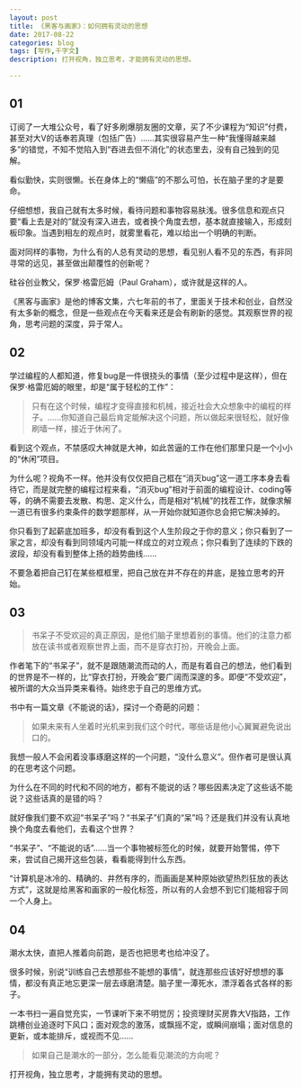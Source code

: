 ```yaml
---
layout: post
title: 《黑客与画家》：如何拥有灵动的思想
date: 2017-08-22
categories: blog
tags: [写作,千字文]
description: 打开视角，独立思考，才能拥有灵动的思想。

---
```


## 01

订阅了一大堆公众号，看了好多刷爆朋友圈的文章，买了不少课程为“知识”付费，甚至对大V的话奉若真理（包括广告）……其实很容易产生一种“我懂得越来越多”的错觉，不知不觉陷入到“吞进去但不消化”的状态里去，没有自己独到的见解。

看似勤快，实则很懒。长在身体上的“懒癌”的不那么可怕，长在脑子里的才是要命。

仔细想想，我自己就有太多时候，看待问题和事物容易肤浅。很多信息和观点只要“看上去是对的”就没有深入进去，或者换个角度去想，基本就直接输入，形成刻板印象。当遇到相左的观点时，就雾里看花，难以给出一个明确的判断。

面对同样的事物，为什么有的人总有灵动的思想，看见别人看不见的东西，有非同寻常的远见，甚至做出颠覆性的创新呢？

硅谷创业教父，保罗·格雷厄姆（Paul Graham），或许就是这样的人。

《黑客与画家》是他的博客文集，六七年前的书了，里面关于技术和创业，自然没有太多新的概念，但是一些观点在今天看来还是会有刷新的感觉。其观察世界的视角，思考问题的深度，异于常人。

## 02

学过编程的人都知道，修复bug是一件很挠头的事情（至少过程中是这样），但在保罗·格雷厄姆的眼里，却是“属于轻松的工作”：

> 只有在这个时候，编程才变得直接和机械，接近社会大众想象中的编程的样子。……你知道自己最后肯定能解决这个问题，所以做起来很轻松，就好像刷墙一样，接近于休闲了。

看到这个观点，不禁感叹大神就是大神，如此苦逼的工作在他们那里只是一个小小的“休闲”项目。

为什么呢？视角不一样。他并没有仅仅把自己框在“消灭bug”这一道工序本身去看待它，而是就完整的编程过程来看，“消灭bug”相对于前面的编程设计、coding等等，的确不需要去发散、构思、定义什么，而是相对“机械”的找茬工作，就像求解一道已有很多约束条件的数学题那样，从一开始你就知道你总会把它解决掉的。

你只看到了起薪底加班多，却没有看到这个人生阶段之于你的意义；你只看到了一家之言，却没有看到同领域内可能一样成立的对立观点；你只看到了连续的下跌的波段，却没有看到整体上扬的趋势曲线……

不要急着把自己钉在某些框框里，把自己放在并不存在的井底，是独立思考的开始。

## 03 

> 书呆子不受欢迎的真正原因，是他们脑子里想着别的事情。他们的注意力都放在读书或者观察世界上面，而不是穿衣打扮，开晚会上面。

作者笔下的“书呆子”，就不是跟随潮流而动的人，而是有着自己的想法，他们看到的世界是不一样的，比“穿衣打扮，开晚会”要广阔而深邃的多。即便“不受欢迎”，被所谓的大众当异类来看待。始终忠于自己的思维方式。

书中有一篇文章《不能说的话》，探讨一个奇葩的问题：

> 如果未来有人坐着时光机来到我们这个时代，哪些话是他小心翼翼避免说出口的。

我想一般人不会闲着没事琢磨这样的一个问题，“没什么意义”。但作者可是很认真的在思考这个问题。

为什么在不同的时代和不同的地方，都有不能说的话？哪些因素决定了这些话不能说？这些话真的是错的吗？

就好像我们要不欢迎“书呆子”吗？“书呆子”们真的“呆”吗？还是我们并没有认真地换个角度去看他们，去看这个世界？

“书呆子”、“不能说的话”……当一个事物被标签化的时候，就要开始警惕，停下来，尝试自己揭开这些包装，看看能得到什么东西。

“计算机是冰冷的、精确的、井然有序的，而画画是某种原始欲望热烈狂放的表达方式”，这就是给黑客和画家的一般化标签，所以有的人会想不到它们能相容于同一个人身上。

## 04

潮水太快，直把人推着向前跑，是否也把思考也给冲没了。

很多时候，别说“训练自己去想那些不能想的事情”，就连那些应该好好想想的事情，都没有真正地忘更深一层去琢磨清楚。脑子里一潭死水，漂浮着各式各样的影子。

一本书扫一遍自觉充实，一节课听下来不明觉厉；投资理财买房靠大V指路，工作跳槽创业追逐时下风口；面对观念的激荡，或飘摇不定，或瞬间崩塌；面对信息的更新，或本能排斥，或视而不见……

> 如果自己是潮水的一部分，怎么能看见潮流的方向呢？

打开视角，独立思考，才能拥有灵动的思想。








